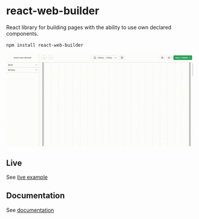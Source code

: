 # react-web-builder
React library for building pages with the ability to use own declared components.

```sh
npm install react-web-builder
```

<img src="./docs/assets/intro-builder.gif" />

## Live

See <a href="https://react-web-builder.100bit.pl">live example</a>

## Documentation

See <a href="https://github.com/sasza2/react-web-builder/tree/master/docs/00-INTRODUCTION.md">documentation</a>
